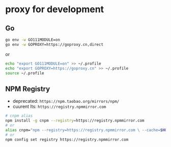 # proxy for development

## Go

```sh
go env -w GO111MODULE=on
go env -w GOPROXY=https://goproxy.cn,direct
```

or 

```sh
echo "export GO111MODULE=on" >> ~/.profile
echo "export GOPROXY=https://goproxy.cn" >> ~/.profile
source ~/.profile
```

## NPM Registry

- deprecated: `https://npm.taobao.org/mirrors/npm/`
- cuurent lts: `https://registry.npmmirror.com`

```sh
# cnpm alias
npm install -g cnpm --registry=https://registry.npmmirror.com
# or
alias cnpm="npm --registry=https://registry.npmmirror.com \ --cache=$HOME/.npm/.cache/cnpm \ --disturl=https://npmmirror.com/mirrors/node \ --userconfig=$HOME/.cnpmrc"
# or
npm config set registry https://registry.npmmirror.com
```